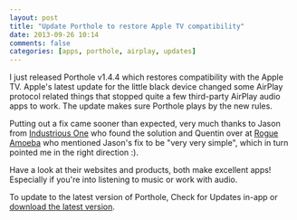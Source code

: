 ```yaml
---
layout: post
title: "Update Porthole to restore Apple TV compatibility"
date: 2013-09-26 10:14
comments: false
categories: [apps, porthole, airplay, updates]
---
```


I just released Porthole v1.4.4 which restores compatibility with the Apple TV.
Apple's latest update for the little black device changed some AirPlay protocol
related things that stopped quite a few third-party AirPlay audio apps to work.
The update makes sure Porthole plays by the new rules.

<!-- more -->

Putting out a fix came sooner than expected, very much thanks to Jason from 
[Industrious One](http://industriousone.com/) who found the solution and Quentin
over at [Rogue Amoeba](http://www.rogueamoeba.com/) who mentioned Jason's 
fix to be "very very simple", which in turn pointed me in the right direction :). 

Have a look at their websites and products, both make excellent apps!
Especially if you're into listening to music or work with audio.

To update to the latest version of Porthole, Check for Updates in-app or
[download the latest version](http://www.getporthole.com/download).
